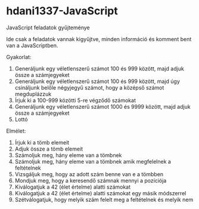 # hdani1337-JavaScript
JavaScript feladatok gyűjteménye

Ide csak a feladatok vannak kigyűjtve, minden információ és komment bent van a JavaScriptben. 

Gyakorlat: 

1. Generáljunk egy véletlenszerű számot 100 és 999 között, majd adjuk össze a számjegyeket
2. Generáljunk egy véletlenszerű számot 100 és 999 között, majd úgy csináljunk belőle négyjegyű számot, hogy a középső számot megduplázzuk
3. Írjuk ki a 100-999 közötti 5-re végződő számokat
4. Generáljunk egy véletlenszerű számot 1000 és 9999 között, majd adjuk össze a számjegyeket
5. Lottó

Elmélet:


1. Írjuk ki a tömb elemeit
2. Adjuk össze a tömb elemeit
3. Számoljuk meg, hány eleme van a tömbnek
4. Számoljuk meg, hány eleme van a tömbnek amik megfelelnek a feltételnek
5. Vizsgáljuk meg, hogy az adott szám benne van e a tömbben
6. Mondjuk meg, hogy a keresendő számnak mennyi a pozíciója
7. Kiválogatjuk a 42 (élet értelme) alatti számokat
8. Kiválogatjuk a 42 (élet értelme) alatti számokat egy másik módszerrel
9. Szétválogatjuk, hogy melyik szám felelt meg a feltételnek és melyik nem
